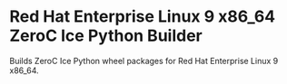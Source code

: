 Red Hat Enterprise Linux 9 x86_64 ZeroC Ice Python Builder
==========================================================

Builds ZeroC Ice Python wheel packages for Red Hat Enterprise Linux 9 x86_64.
